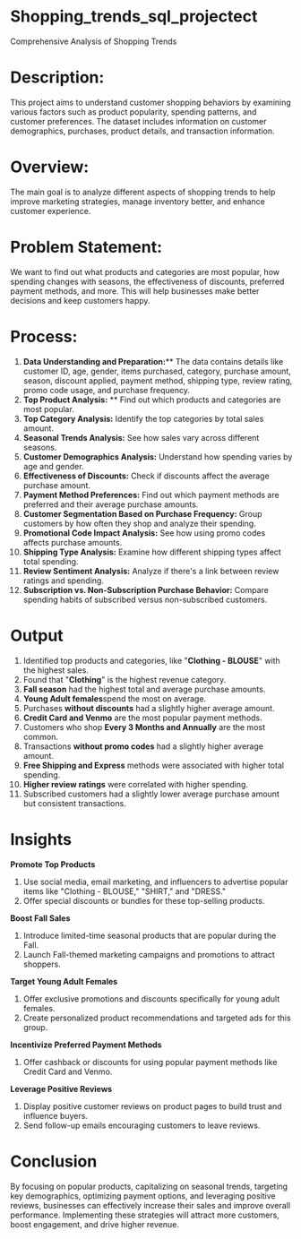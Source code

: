 # Shopping_trends_sql_projectect
Comprehensive Analysis of Shopping Trends
# Description:
This project aims to understand customer shopping behaviors by examining various factors such as product popularity, spending patterns, and customer preferences. The dataset includes information on customer demographics, purchases, product details, and transaction information.

# Overview:
The main goal is to analyze different aspects of shopping trends to help improve marketing strategies, manage inventory better, and enhance customer experience.

# Problem Statement:
We want to find out what products and categories are most popular, how spending changes with seasons, the effectiveness of discounts, preferred payment methods, and more. This will help businesses make better decisions and keep customers happy.

# Process:
1. **Data Understanding and Preparation:****
The data contains details like customer ID, age, gender, items purchased, category, purchase amount, season, discount applied, payment method, shipping type, review rating, promo code usage, and purchase frequency. 
2. **Top Product Analysis:** **
Find out which products and categories are most popular.
3. **Top Category Analysis:** 
Identify the top categories by total sales amount.
4. **Seasonal Trends Analysis:** 
See how sales vary across different seasons.
5. **Customer Demographics Analysis:** 
Understand how spending varies by age and gender.
6. **Effectiveness of Discounts:** 
Check if discounts affect the average purchase amount.
7. **Payment Method Preferences:** 
Find out which payment methods are preferred and their average purchase amounts.
8. **Customer Segmentation Based on Purchase Frequency:** 
Group customers by how often they shop and analyze their spending.
9. **Promotional Code Impact Analysis:** 
See how using promo codes affects purchase amounts.
10. **Shipping Type Analysis:** 
Examine how different shipping types affect total spending.
11. **Review Sentiment Analysis:** 
Analyze if there's a link between review ratings and spending.
12. **Subscription vs. Non-Subscription Purchase Behavior:** 
Compare spending habits of subscribed versus non-subscribed customers.

# Output
1. Identified top products and categories, like "**Clothing - BLOUSE**" with the highest sales.
2. Found that "**Clothing**" is the highest revenue category.
3. **Fall season** had the highest total and average purchase amounts.
4. **Young Adult females**spend the most on average.
5. Purchases **without discounts** had a slightly higher average amount.
6. **Credit Card and Venmo** are the most popular payment methods.
7. Customers who shop **Every 3 Months and Annually** are the most common.
8. Transactions **without promo codes** had a slightly higher average amount.
9. **Free Shipping and Express** methods were associated with higher total spending.
10. **Higher review ratings** were correlated with higher spending.
11. Subscribed customers had a slightly lower average purchase amount but consistent transactions.

# Insights 
**Promote Top Products** 
1. Use social media, email marketing, and influencers to advertise popular items like "Clothing - BLOUSE," "SHIRT," and "DRESS."
2. Offer special discounts or bundles for these top-selling products.

**Boost Fall Sales**
1. Introduce limited-time seasonal products that are popular during the Fall.
2. Launch Fall-themed marketing campaigns and promotions to attract shoppers.

**Target Young Adult Females**
1. Offer exclusive promotions and discounts specifically for young adult females.
2. Create personalized product recommendations and targeted ads for this group.

**Incentivize Preferred Payment Methods**
1. Offer cashback or discounts for using popular payment methods like Credit Card and Venmo.

**Leverage Positive Reviews**
1. Display positive customer reviews on product pages to build trust and influence buyers.
2. Send follow-up emails encouraging customers to leave reviews.

# Conclusion
By focusing on popular products, capitalizing on seasonal trends, targeting key demographics, optimizing payment options, and leveraging positive reviews, businesses can effectively increase their sales and improve overall performance. Implementing these strategies will attract more customers, boost engagement, and drive higher revenue.

